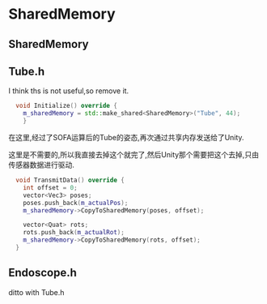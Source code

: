 # SharedMemory

## SharedMemory

## Tube.h
I think ths is not useful,so remove it.

```C++
  void Initialize() override {
    m_sharedMemory = std::make_shared<SharedMemory>("Tube", 44);
    }
```
在这里,经过了SOFA运算后的Tube的姿态,再次通过共享内存发送给了Unity.

这里是不需要的,所以我直接去掉这个就完了,然后Unity那个需要把这个去掉,只由传感器数据进行驱动.
```C++
  void TransmitData() override {
    int offset = 0;
    vector<Vec3> poses;
    poses.push_back(m_actualPos);
    m_sharedMemory->CopyToSharedMemory(poses, offset);

    vector<Quat> rots;
    rots.push_back(m_actualRot);
    m_sharedMemory->CopyToSharedMemory(rots, offset);
  }
```
## Endoscope.h
ditto with Tube.h

